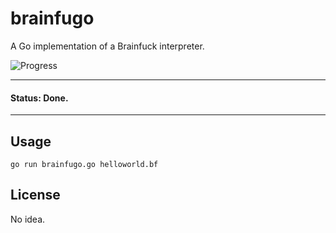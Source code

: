 # brainfugo

A Go implementation of a Brainfuck interpreter.

![Progress](http://progressed.io/bar/100?title=done)

---
#### Status: Done.
---

## Usage
```
go run brainfugo.go helloworld.bf
```

## License
No idea.
